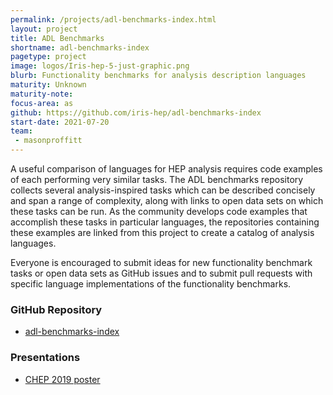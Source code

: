 ```yaml
---
permalink: /projects/adl-benchmarks-index.html
layout: project
title: ADL Benchmarks
shortname: adl-benchmarks-index
pagetype: project
image: logos/Iris-hep-5-just-graphic.png
blurb: Functionality benchmarks for analysis description languages
maturity: Unknown
maturity-note:
focus-area: as
github: https://github.com/iris-hep/adl-benchmarks-index
start-date: 2021-07-20
team:
 - masonproffitt
---
```


A useful comparison of languages for HEP analysis requires code examples of each performing very similar tasks. The ADL benchmarks repository collects several analysis-inspired tasks which can be described concisely and span a range of complexity, along with links to open data sets on which these tasks can be run. As the community develops code examples that accomplish these tasks in particular languages, the repositories containing these examples are linked from this project to create a catalog of analysis languages.

Everyone is encouraged to submit ideas for new functionality benchmark tasks or open data sets as GitHub issues and to submit pull requests with specific language implementations of the functionality benchmarks.

### GitHub Repository

- [adl-benchmarks-index](https://github.com/iris-hep/adl-benchmarks-index)

### Presentations

- [CHEP 2019 poster](https://indico.cern.ch/event/773049/contributions/3476178/)
